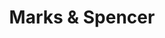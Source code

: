 ---
title: "Marks & Spencer"
url: /formby/marks-and-spencer-halsall-lane/
shop: department store
---